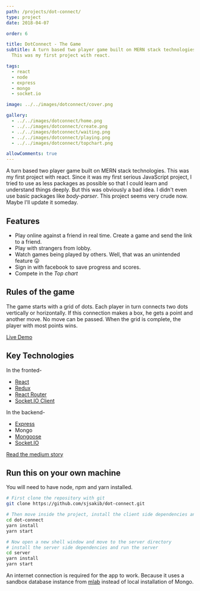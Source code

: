 ```yaml
---
path: /projects/dot-connect/
type: project
date: 2018-04-07

order: 6

title: DotConnect - The Game
subtitle: A turn based two player game built on MERN stack technologies.
  This was my first project with react.

tags:
  - react
  - node
  - express
  - mongo
  - socket.io

image: ../../images/dotconnect/cover.png

gallery:
  - ../../images/dotconnect/home.png
  - ../../images/dotconnect/create.png
  - ../../images/dotconnect/waiting.png
  - ../../images/dotconnect/playing.png
  - ../../images/dotconnect/topchart.png

allowComments: true
---
```


A turn based two player game built on MERN stack technologies. This was my first project with react. Since it was my first serious JavaScript project, I tried to use as less packages as possible so that I could learn and understand things deeply. But this was obviously a bad idea. I didn't even use basic packages like _body-parser_. This project seems very crude now. Maybe I'll update it someday.

## Features

- Play online against a friend in real time. Create a game and send the link to a friend.
- Play with strangers from lobby.
- Watch games being played by others. Well, that was an unintended feature 😛
- Sign in with facebook to save progress and scores.
- Compete in the _Top chart_

## Rules of the game

The game starts with a grid of dots. Each player in turn connects two dots vertically or horizontally. If this connection makes a box, he gets a point and another move. No move can be passed. When the grid is complete, the player with most points wins.

[Live Demo](https://dot-connect.sakib.dev)

## Key Technologies

In the fronted-

- [React](https://github.com/facebook/react)
- [Redux](https://github.com/reduxjs/react-redux)
- [React Router](https://github.com/ReactTraining/react-router)
- [Socket.IO Client](https://github.com/socketio/socket.io-client)

In the backend-

- [Express](https://github.com/expressjs/express)
- Mongo
- [Mongoose](https://github.com/Automattic/mongoose)
- [Socket.IO](https://github.com/socketio/)

[Read the medium story](https://medium.com/@sjsakib/how-i-built-my-first-react-app-dot-connect-364f39ca0db7)

## Run this on your own machine

You will need to have node, npm and yarn installed.

```bash
# First clone the repository with git
git clone https://github.com/sjsakib/dot-connect.git

# Then move inside the project, install the client side dependencies and run the front-end
cd dot-connect
yarn install
yarn start

# Now open a new shell window and move to the server directory
# install the server side dependencies and run the server
cd server
yarn install
yarn start
```

An internet connection is required for the app to work. Because it uses a sandbox database instance from [mlab](https://mlab.com/) instead of local installation of Mongo.
